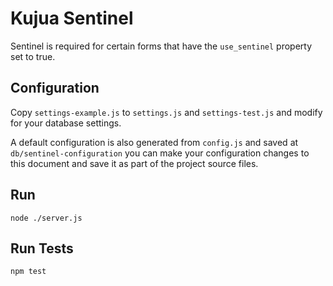 # Kujua Sentinel

Sentinel is required for certain forms that have the `use_sentinel` property
set to true.

## Configuration

Copy `settings-example.js` to `settings.js` and `settings-test.js` and modify
for your database settings.

A default configuration is also generated from `config.js` and saved at
`db/sentinel-configuration` you can make your configuration changes to this
document and save it as part of the project source files.

## Run

`node ./server.js`

## Run Tests

`npm test`
